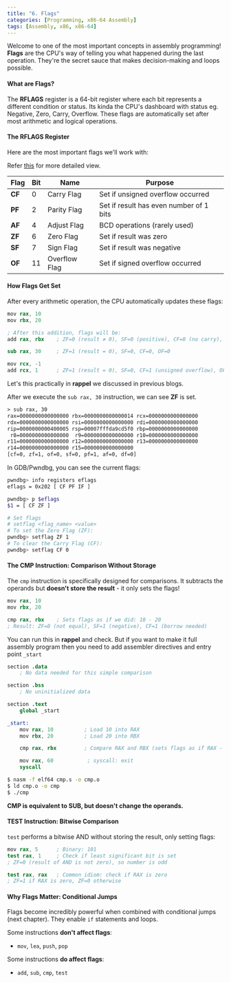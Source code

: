 ```yaml
---
title: "6. Flags"
categories: [Programming, x86-64 Assembly]
tags: [Assembly, x86, x86-64]
---
```


Welcome to one of the most important concepts in assembly programming! **Flags** are the CPU's way of telling you what happened during the last operation. They're the secret sauce that makes decision-making and loops possible.

#### What are Flags?

The **RFLAGS** register is a 64-bit register where each bit represents a different condition or status. 
Its kinda the CPU's dashboard with status eg. Negative, Zero, Carry, Overflow. These flags are automatically set after most arithmetic and logical operations.

#### The RFLAGS Register

Here are the most important flags we'll work with:

Refer [this](https://en.wikipedia.org/wiki/FLAGS_register) for more detailed view.

| Flag   | Bit | Name          | Purpose                                 |
| ------ | --- | ------------- | --------------------------------------- |
| **CF** | 0   | Carry Flag    | Set if unsigned overflow occurred       |
| **PF** | 2   | Parity Flag   | Set if result has even number of 1 bits |
| **AF** | 4   | Adjust Flag   | BCD operations (rarely used)            |
| **ZF** | 6   | Zero Flag     | Set if result was zero                  |
| **SF** | 7   | Sign Flag     | Set if result was negative              |
| **OF** | 11  | Overflow Flag | Set if signed overflow occurred         |


#### How Flags Get Set

After every arithmetic operation, the CPU automatically updates these flags:

```s
mov rax, 10
mov rbx, 20

; After this addition, flags will be:
add rax, rbx    ; ZF=0 (result ≠ 0), SF=0 (positive), CF=0 (no carry), OF=0 (no overflow)

sub rax, 30     ; ZF=1 (result = 0), SF=0, CF=0, OF=0

mov rcx, -1
add rcx, 1      ; ZF=1 (result = 0), SF=0, CF=1 (unsigned overflow), OF=0
```


Let's this practically in **rappel** we discussed in previous blogs.

After we execute the `sub rax, 30` instruction, we can see **ZF** is set.

```txt
> sub rax, 30
rax=0000000000000000 rbx=0000000000000014 rcx=0000000000000000
rdx=0000000000000000 rsi=0000000000000000 rdi=0000000000000000
rip=0000000000400005 rsp=00007fffda9cd5f0 rbp=0000000000000000
 r8=0000000000000000  r9=0000000000000000 r10=0000000000000000
r11=0000000000000000 r12=0000000000000000 r13=0000000000000000
r14=0000000000000000 r15=0000000000000000
[cf=0, zf=1, of=0, sf=0, pf=1, af=0, df=0]
```

In GDB/Pwndbg, you can see the current flags:

```bash
pwndbg> info registers eflags
eflags = 0x202 [ CF PF IF ]

pwndbg> p $eflags
$1 = [ CF ZF ]

# Set flags
# setflag <flag_name> <value>
# To set the Zero Flag (ZF):
pwndbg> setflag ZF 1
# To clear the Carry Flag (CF):
pwndbg> setflag CF 0
```



#### The CMP Instruction: Comparison Without Storage

The `cmp` instruction is specifically designed for comparisons. It subtracts the operands but **doesn't store the result** - it only sets the flags!

```s
mov rax, 10
mov rbx, 20

cmp rax, rbx    ; Sets flags as if we did: 10 - 20
; Result: ZF=0 (not equal), SF=1 (negative), CF=1 (borrow needed)
```

You can run this in **rappel** and check. But if you want to make it full assembly program then you need to add assembler directives and entry point `_start`

```s
section .data
    ; No data needed for this simple comparison

section .bss
    ; No uninitialized data

section .text
    global _start

_start:
    mov rax, 10          ; Load 10 into RAX
    mov rbx, 20          ; Load 20 into RBX

    cmp rax, rbx         ; Compare RAX and RBX (sets flags as if RAX - RBX)

    mov rax, 60           ; syscall: exit
    syscall

```

```bash
$ nasm -f elf64 cmp.s -o cmp.o
$ ld cmp.o -o cmp
$ ./cmp
```

**CMP is equivalent to SUB, but doesn't change the operands.**

#### TEST Instruction: Bitwise Comparison

`test` performs a bitwise AND without storing the result, only setting flags:

```s
mov rax, 5      ; Binary: 101
test rax, 1     ; Check if least significant bit is set
; ZF=0 (result of AND is not zero), so number is odd

test rax, rax   ; Common idiom: check if RAX is zero
; ZF=1 if RAX is zero, ZF=0 otherwise
```

#### **Why Flags Matter: Conditional Jumps**

Flags become incredibly powerful when combined with conditional jumps (next chapter). They enable `if` statements and loops.

Some instructions **don't affect flags**:
- `mov`, `lea`, `push`, `pop`

Some instructions **do affect flags**:
- `add`, `sub`, `cmp`, `test`

